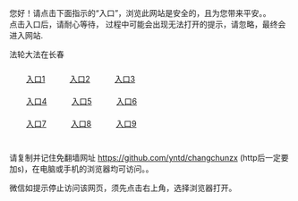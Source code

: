 您好！请点击下面指示的“入口”，浏览此网站是安全的，且为您带来平安。。 <br/>
点击入口后，请耐心等待， 过程中可能会出现无法打开的提示，请忽略，最终会进入网站. </br>

法轮大法在长春<br/>
<div style="padding:10px"><a style="margin:20px" target="_blank" href="https://drgbe2lj26u4b.cloudfront.net/2Qpsp?qxwoppdp" id="ccLink1" rel="nofollow">入口1</a> <a target="_blank" style="margin:20px" href="https://drnqtjzzyied2.cloudfront.net/2Qpsp?uwhxxqtb" id="ccLink2" rel="nofollow">入口2</a> <a style="margin:20px" target="_blank" href="https://d3vcbdzuqs0ugb.cloudfront.net/2Qpsp?yanant" id="ccLink3" rel="nofollow">入口3</a></div>

<div style="padding:10px" ><a style="margin:20px" target="_blank" href="https://drgbe2lj26u4b.cloudfront.net/2Qpsp?qxwoppdp" id="ccLink4" rel="nofollow">入口4</a> <a style="margin:20px" href="https://drnqtjzzyied2.cloudfront.net/2Qpsp?uwhxxqtb" target="_blank" id="ccLink5" rel="nofollow">入口5</a> <a style="margin:20px" href="https://d3vcbdzuqs0ugb.cloudfront.net/2Qpsp?yanant" target="_blank" id="ccLink6" rel="nofollow">入口6</a></div>

<div style="padding:10px"><a style="margin:20px" target="_blank" href="https://drgbe2lj26u4b.cloudfront.net/2Qpsp?qxwoppdp" id="ccLink7" rel="nofollow">入口7</a> <a style="margin:20px" href="https://drnqtjzzyied2.cloudfront.net/2Qpsp?uwhxxqtb" target="_blank" id="ccLink8" rel="nofollow">入口8</a> <a style="margin:20px" target="_blank" href="https://d3vcbdzuqs0ugb.cloudfront.net/2Qpsp?yanant" id="ccLink9" rel="nofollow">入口9</a></div>

<br/>



请复制并记住免翻墙网址 https://github.com/yntd/changchunzx (http后一定要加s)，在电脑或手机的浏览器均可访问。。<br/>

微信如提示停止访问该网页，须先点击右上角，选择浏览器打开。
